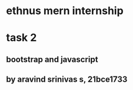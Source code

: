 # ethnus mern internship  
# task 2
## bootstrap and javascript
## by aravind srinivas s, 21bce1733
